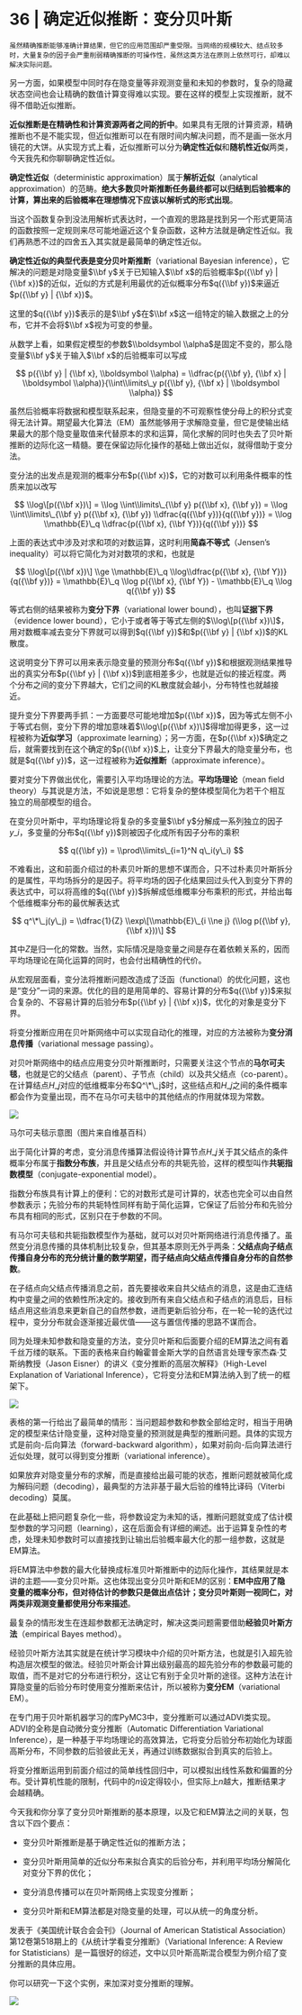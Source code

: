 # 36 | 确定近似推断：变分贝叶斯

    虽然精确推断能够准确计算结果，但它的应用范围却严重受限。当网络的规模较大、结点较多时，大量复杂的因子会严重削弱精确推断的可操作性，虽然这类方法在原则上依然可行，却难以解决实际问题。

另一方面，如果模型中同时存在隐变量等非观测变量和未知的参数时，复杂的隐藏状态空间也会让精确的数值计算变得难以实现。要在这样的模型上实现推断，就不得不借助近似推断。

**近似推断是在精确性和计算资源两者之间的折中**。如果具有无限的计算资源，精确推断也不是不能实现，但近似推断可以在有限时间内解决问题，而不是画一张水月镜花的大饼。从实现方式上看，近似推断可以分为**确定性近似**和**随机性近似**两类，今天我先和你聊聊确定性近似。

**确定性近似**（deterministic approximation）属于**解析近似**（analytical approximation）的范畴。**绝大多数贝叶斯推断任务最终都可以归结到后验概率的计算，算出来的后验概率在理想情况下应该以解析式的形式出现**。

当这个函数复杂到没法用解析式表达时，一个直观的思路是找到另一个形式更简洁的函数按照一定规则来尽可能地逼近这个复杂函数，这种方法就是确定性近似。我们再熟悉不过的四舍五入其实就是最简单的确定性近似。

**确定性近似的典型代表是变分贝叶斯推断**（variational Bayesian inference），它解决的问题是对隐变量$\\bf y$关于已知输入$\\bf x$的后验概率$p({\\bf y} | {\\bf x})$的近似，近似的方式是利用最优的近似概率分布$q({\\bf y})$来逼近$p({\\bf y} | {\\bf x})$。

这里的$q({\\bf y})$表示的是$\\bf y$在$\\bf x$这一组特定的输入数据之上的分布，它并不会将$\\bf x$视为可变的参量。

从数学上看，如果假定模型的参数$\\boldsymbol \\alpha$是固定不变的，那么隐变量$\\bf y$关于输入$\\bf x$的后验概率可以写成

$$ p({\\bf y} | {\\bf x}, \\boldsymbol \\alpha) = \\dfrac{p({\\bf y}, {\\bf x} | \\boldsymbol \\alpha)}{\\int\\limits\_y p({\\bf y}, {\\bf x} | \\boldsymbol \\alpha)} $$

虽然后验概率将数据和模型联系起来，但隐变量的不可观察性使分母上的积分式变得无法计算。期望最大化算法（EM）虽然能够用于求解隐变量，但它是使输出结果最大的那个隐变量取值来代替原本的求和运算，简化求解的同时也失去了贝叶斯推断的边际化这一精髓。要在保留边际化操作的基础上做出近似，就得借助于变分法。

变分法的出发点是观测的概率分布$p({\\bf x})$，它的对数可以利用条件概率的性质来加以改写

$$ \\log\[p({\\bf x})\] = \\log \\int\\limits\_{\\bf y} p({\\bf x}, {\\bf y}) = \\log \\int\\limits\_{\\bf y} p({\\bf x}, {\\bf y}) \\dfrac{q({\\bf y})}{q({\\bf y})} = \\log \\mathbb{E}\_q \\dfrac{p({\\bf x}, {\\bf Y})}{q({\\bf y})} $$

上面的表达式中涉及对求和项的对数运算，这时利用**简森不等式**（Jensen’s inequality）可以将它简化为对对数项的求和，也就是

$$ \\log\[p({\\bf x})\] \\ge \\mathbb{E}\_q \\log\\dfrac{p({\\bf x}, {\\bf Y})}{q({\\bf y})} = \\mathbb{E}\_q \\log p({\\bf x}, {\\bf Y}) - \\mathbb{E}\_q \\log q({\\bf y}) $$

等式右侧的结果被称为**变分下界**（variational lower bound），也叫**证据下界**（evidence lower bound），它小于或者等于等式左侧的$\\log\[p({\\bf x})\]$，用对数概率减去变分下界就可以得到$q({\\bf y})$和$p({\\bf y} | {\\bf x})$的KL散度。

这说明变分下界可以用来表示隐变量的预测分布$q({\\bf y})$和根据观测结果推导出的真实分布$p({\\bf y} | {\\bf x})$到底相差多少，也就是近似的接近程度。两个分布之间的变分下界越大，它们之间的KL散度就会越小，分布特性也就越接近。

提升变分下界要两手抓：一方面要尽可能地增加$p({\\bf x})$，因为等式左侧不小于等式右侧，变分下界的增加意味着$\\log\[p({\\bf x})\]$得增加得更多，这一过程被称为**近似学习**（approximate learning）；另一方面，在$p({\\bf x})$确定之后，就需要找到在这个确定的$p({\\bf x})$上，让变分下界最大的隐变量分布，也就是$q({\\bf y})$，这一过程被称为**近似推断**（approximate inference）。

要对变分下界做出优化，需要引入平均场理论的方法。**平均场理论**（mean field theory）与其说是方法，不如说是思想：它将复杂的整体模型简化为若干个相互独立的局部模型的组合。

在变分贝叶斯中，平均场理论将复杂的多变量$\\bf y$分解成一系列独立的因子$y\_i$，多变量的分布$q({\\bf y})$则被因子化成所有因子分布的乘积

$$ q({\\bf y}) = \\prod\\limits\_{i=1}^N q\_i(y\_i) $$

不难看出，这和前面介绍过的朴素贝叶斯的思想不谋而合，只不过朴素贝叶斯拆分的是属性，平均场拆分的是因子。将平均场的因子化结果回过头代入到变分下界的表达式中，可以将高维的$q({\\bf y})$拆解成低维概率分布乘积的形式，并给出每个低维概率分布的最优解表达式

$$ q^\*\_j(y\_j) = \\dfrac{1}{Z} \\exp\[\\mathbb{E}\_{i \\ne j} (\\log p({\\bf y}, {\\bf x}))\] $$

其中$Z$是归一化的常数。当然，实际情况是隐变量之间是存在着依赖关系的，因而平均场理论在简化运算的同时，也会付出精确性的代价。

从宏观层面看，变分法将推断问题改造成了泛函（functional）的优化问题，这也是“变分”一词的来源。优化的目的是用简单的、容易计算的分布$q({\\bf y})$来拟合复杂的、不容易计算的后验分布$p({\\bf y} | {\\bf x})$，优化的对象是变分下界。

将变分推断应用在贝叶斯网络中可以实现自动化的推理，对应的方法被称为**变分消息传播**（variational message passing）。

对贝叶斯网络中的结点应用变分贝叶斯推断时，只需要关注这个节点的**马尔可夫毯**，也就是它的父结点（parent）、子节点（child）以及共父结点（co-parent）。在计算结点$H\_j$对应的低维概率分布$Q^\*\_j$时，这些结点和$H\_j$之间的条件概率都会作为变量出现，而不在马尔可夫毯中的其他结点的作用就体现为常数。

![](https://static001.geekbang.org/resource/image/ef/24/ef83135d5af068c55e3216fefcb66224.png)

马尔可夫毯示意图（图片来自维基百科）

出于简化计算的考虑，变分消息传播算法假设待计算节点$H\_j$关于其父结点的条件概率分布属于**指数分布族**，并且是父结点分布的共轭先验，这样的模型叫作**共轭指数模型**（conjugate-exponential model）。

指数分布族具有计算上的便利：它的对数形式是可计算的，状态也完全可以由自然参数表示；先验分布的共轭特性同样有助于简化运算，它保证了后验分布和先验分布具有相同的形式，区别只在于参数的不同。

有马尔可夫毯和共轭指数模型作为基础，就可以对贝叶斯网络进行消息传播了。虽然变分消息传播的具体机制比较复杂，但其基本原则无外乎两条：**父结点向子结点传播自身分布的充分统计量的数学期望，而子结点向父结点传播自身分布的自然参数**。

在子结点向父结点传播消息之前，首先要接收来自共父结点的消息，这是由汇连结构中变量之间的依赖性所决定的。接收到所有来自父结点和子结点的消息后，目标结点用这些消息来更新自己的自然参数，进而更新后验分布，在一轮一轮的迭代过程中，变分分布就会逐渐接近最优值——这与置信传播的思路不谋而合。

同为处理未知参数和隐变量的方法，变分贝叶斯和后面要介绍的EM算法之间有着千丝万缕的联系。下面的表格来自约翰霍普金斯大学的自然语言处理专家杰森·艾斯纳教授（Jason Eisner）的讲义《变分推断的高层次解释》（High-Level Explanation of Variational Inference），它将变分法和EM算法纳入到了统一的框架下。

![](https://static001.geekbang.org/resource/image/08/cc/08824581a5144f94cc7bb9ce9577a1cc.png)

表格的第一行给出了最简单的情形：当问题超参数和参数全部给定时，相当于用确定的模型来估计隐变量，这种对隐变量的预测就是典型的推断问题。具体的实现方式是前向-后向算法（forward-backward algorithm），如果对前向-后向算法进行近似处理，就可以得到变分推断（variational inference）。

如果放弃对隐变量分布的求解，而是直接给出最可能的状态，推断问题就被简化成为解码问题（decoding），最典型的方法非基于最大后验的维特比译码（Viterbi decoding）莫属。

在此基础上把问题复杂化一些，将参数设定为未知的话，推断问题就变成了估计模型参数的学习问题（learning），这在后面会有详细的阐述。出于运算复杂性的考虑，处理未知参数时可以直接找到让输出后验概率最大化的那一组参数，这就是EM算法。

将EM算法中参数的最大化替换成标准贝叶斯推断中的边际化操作，其结果就是本讲的主题——变分贝叶斯。这也体现出变分贝叶斯和EM的区别：**EM中应用了隐变量的概率分布，但对待估计的参数只是做出点估计；变分贝叶斯则一视同仁，对两类非观测变量都使用分布来描述**。

最复杂的情形发生在连超参数都无法确定时，解决这类问题需要借助**经验贝叶斯方法**（empirical Bayes method）。

经验贝叶斯方法其实就是在统计学习模块中介绍的贝叶斯方法，也就是引入超先验构造层次模型的做法。经验贝叶斯会计算出级别最高的超先验分布的参数最可能的取值，而不是对它的分布进行积分，这让它有别于全贝叶斯的途径。这种方法在计算隐变量的后验分布时使用变分推断来估计，所以被称为**变分EM**（variational EM）。

在专门用于贝叶斯机器学习的库PyMC3中，变分推断可以通过ADVI类实现。ADVI的全称是自动微分变分推断（Automatic Differentiation Variational Inference），是一种基于平均场理论的高效算法，它将变分后验分布初始化为球面高斯分布，不同参数的后验彼此无关，再通过训练数据拟合到真实的后验上。

将变分推断运用到前面介绍过的简单线性回归中，可以模拟出线性系数和偏置的分布。受计算机性能的限制，代码中的$n$设定得较小，但实际上$n$越大，推断结果才会越精确。

今天我和你分享了变分贝叶斯推断的基本原理，以及它和EM算法之间的关联，包含以下四个要点：

*   变分贝叶斯推断是基于确定性近似的推断方法；
    
*   变分贝叶斯用简单的近似分布来拟合真实的后验分布，并利用平均场分解简化对变分下界的优化；
    
*   变分消息传播可以在贝叶斯网络上实现变分推断；
    
*   变分贝叶斯和EM算法都是对隐变量的处理，可以从统一的角度分析。
    

发表于《美国统计联合会会刊》（Journal of American Statistical Association）第12卷第518期上的《从统计学看变分推断》（Variational Inference: A Review for Statisticians）是一篇很好的综述，文中以贝叶斯高斯混合模型为例介绍了变分推断的具体应用。

你可以研究一下这个实例，来加深对变分推断的理解。

![](https://static001.geekbang.org/resource/image/79/73/79c512a3b14fce75cad59d515f396d73.jpg)
    